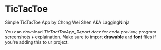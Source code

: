 # TicTacToe
Simple TicTacToe App
by Chong Wei Shen AKA LaggingNinja

You can download *TicTactToeApp_Report.docx* for code preview, program screenshots + explaination.
Make sure to import **drawable** and **font** files if you're adding this to ur project.



